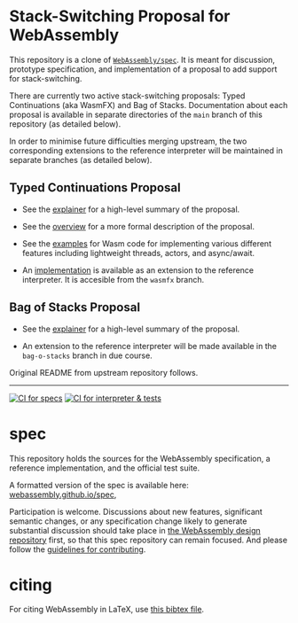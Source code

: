 # Stack-Switching Proposal for WebAssembly

This repository is a clone of
[`WebAssembly/spec`](https://github.com/WebAssembly/spec/). It is meant for
discussion, prototype specification, and implementation of a proposal to add
support for stack-switching.

There are currently two active stack-switching proposals: Typed Continuations
(aka WasmFX) and Bag of Stacks. Documentation about each proposal is available
in separate directories of the `main` branch of this repository (as detailed
below).

In order to minimise future difficulties merging upstream, the two
corresponding extensions to the reference interpreter will be
maintained in separate branches (as detailed below).

## Typed Continuations Proposal

* See the [explainer](proposals/continuations/Explainer.md) for a high-level
  summary of the proposal.

* See the [overview](proposals/continuations/Overview.md) for a more formal
  description of the proposal.

* See the [examples](proposals/continuations/examples) for Wasm code for
  implementing various different features including lightweight threads, actors,
  and async/await.

* An
[implementation](https://github.com/WebAssembly/stack-switching/tree/wasmfx) is
available as an extension to the reference interpreter. It is accesible from the
`wasmfx` branch.

## Bag of Stacks Proposal

* See the [explainer](proposals/bag-o-stacks/Explainer.md) for a high-level
  summary of the proposal.

* An extension to the reference interpreter will be made available in the
`bag-o-stacks` branch in due course.


Original README from upstream repository follows.

--------------------------------------------------------------------------------

[![CI for specs](https://github.com/WebAssembly/stack-switching/actions/workflows/ci-spec.yml/badge.svg)](https://github.com/WebAssembly/stack-switching/actions/workflows/ci-spec.yml)
[![CI for interpreter & tests](https://github.com/WebAssembly/stack-switching/actions/workflows/ci-interpreter.yml/badge.svg)](https://github.com/WebAssembly/stack-switching/actions/workflows/ci-interpreter.yml)

# spec

This repository holds the sources for the WebAssembly specification,
a reference implementation, and the official test suite.

A formatted version of the spec is available here:
[webassembly.github.io/spec](https://webassembly.github.io/spec/),

Participation is welcome. Discussions about new features, significant semantic
changes, or any specification change likely to generate substantial discussion
should take place in
[the WebAssembly design repository](https://github.com/WebAssembly/design)
first, so that this spec repository can remain focused. And please follow the
[guidelines for contributing](Contributing.md).

# citing

For citing WebAssembly in LaTeX, use [this bibtex file](wasm-specs.bib).
